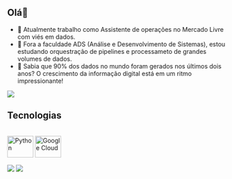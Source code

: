 ## Olá👋

- 🔭 Atualmente trabalho como Assistente de operações no Mercado Livre com viés em dados.
- 🌱 Fora a faculdade ADS (Análise e Desenvolvimento de Sistemas), estou estudando orquestração de pipelines e processameto de grandes volumes de dados.
- 🧐 Sabia que 90% dos dados no mundo foram gerados nos últimos dois anos? O crescimento da informação digital está em um ritmo impressionante!
  
<img heigth="180" src="https://github-readme-stats.vercel.app/api?username=Kauadevv&show_icons=true&theme=radical"> </img>

## Tecnologias
<div style="display: inline_block"><br>
  <img align="center" alt="Python" height="50" width="60" src="https://cdn.jsdelivr.net/gh/devicons/devicon@latest/icons/python/python-original-wordmark.svg" />
  <img align="center" alt="Google Cloud" height="50" width="60" src="https://cdn.jsdelivr.net/gh/devicons/devicon@latest/icons/googlecloud/googlecloud-original.svg" />
</div>
<br>
<div> 
  <a href="https://www.linkedin.com/in/kaua-henrique" target="_blank"><img src="https://img.shields.io/badge/-LinkedIn-%230077B5?style=for-the-badge&logo=linkedin&logoColor=white" target="_blank"></a> 
  <a href = "mailto: kauah5670@gmail.com"><img src="https://img.shields.io/badge/-Gmail-%23333?style=for-the-badge&logo=gmail&logoColor=white" target="_blank"></a>  
</div>






